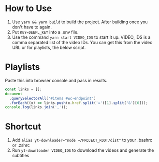 # How to Use

1. Use `yarn && yarn build` to build the project. After building once you don't have to again.
2. Put `KEY=DEEPL_KEY` into a .env file.
3. Use the command `yarn start VIDEO_IDS` to start it up. VIDEO_IDS is a comma separated list of the video IDs. You can get this from the video URL or for playlists, the below script.

# Playlists

Paste this into browser console and pass in results.

```js
const links = [];
document
  .querySelectorAll('#items #wc-endpoint')
  .forEach((x) => links.push(x.href.split('=')[1].split('&')[0]));
console.log(links.join(','));
```

# Shortcut

1. Add `alias yt-downloader="node ~/PROJECT_ROOT/dist"` to your .bashrc or .zshrc
2. Run `yt-downloader VIDEO_IDS` to download the videos and generate the subtitles

